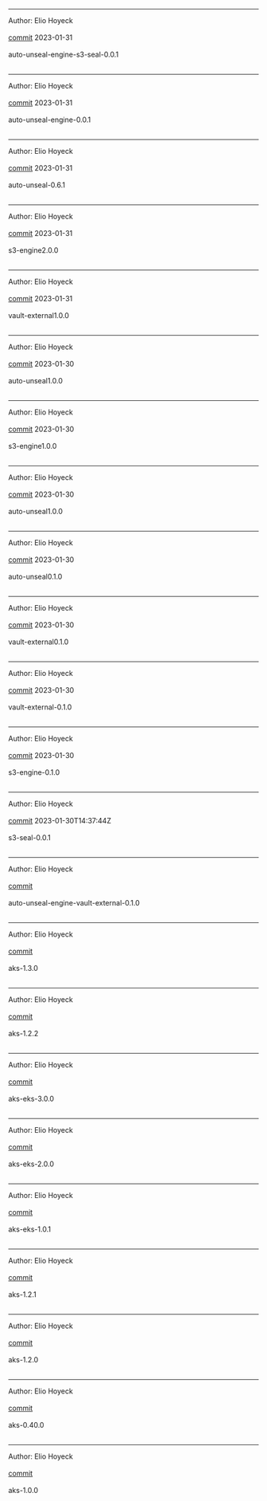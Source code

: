 
-------------------------------------------------------------

Author: Elio Hoyeck  <br></br>
 [commit](https://github.com/Eliohoyeck/terraform-aws-privatemodule/commit/0bcb93756f17556def77fe64fe6e3009ece44e26)	 2023-01-31 <br></br>
 auto-unseal-engine-s3-seal-0.0.1 <br></br>


-------------------------------------------------------------

Author: Elio Hoyeck  <br></br>
 [commit](https://github.com/Eliohoyeck/terraform-aws-privatemodule/commit/0bcb93756f17556def77fe64fe6e3009ece44e26)	 2023-01-31 <br></br>
 auto-unseal-engine-0.0.1 <br></br>


-------------------------------------------------------------

Author: Elio Hoyeck  <br></br>
 [commit](https://github.com/Eliohoyeck/terraform-aws-privatemodule/commit/0bcb93756f17556def77fe64fe6e3009ece44e26)	 2023-01-31 <br></br>
 auto-unseal-0.6.1 <br></br>


-------------------------------------------------------------

Author: Elio Hoyeck  <br></br>
 [commit](https://github.com/Eliohoyeck/terraform-aws-privatemodule/commit/00246dc569f8c152a03cfd99e6058ab5ab034407)	 2023-01-31 <br></br>
 s3-engine2.0.0 <br></br>


-------------------------------------------------------------

Author: Elio Hoyeck  <br></br>
 [commit](https://github.com/Eliohoyeck/terraform-aws-privatemodule/commit/00246dc569f8c152a03cfd99e6058ab5ab034407)	 2023-01-31 <br></br>
 vault-external1.0.0 <br></br>


-------------------------------------------------------------

Author: Elio Hoyeck  <br></br>
 [commit](https://github.com/Eliohoyeck/terraform-aws-privatemodule/commit/12bba946b2b0eccc3d7aae4ae62d72cbdea071f9)	 2023-01-30 <br></br>
 auto-unseal1.0.0 <br></br>


-------------------------------------------------------------

Author: Elio Hoyeck  <br></br>
 [commit](https://github.com/Eliohoyeck/terraform-aws-privatemodule/commit/12bba946b2b0eccc3d7aae4ae62d72cbdea071f9)	 2023-01-30 <br></br>
 s3-engine1.0.0 <br></br>


-------------------------------------------------------------

Author: Elio Hoyeck  <br></br>
 [commit](https://github.com/Eliohoyeck/terraform-aws-privatemodule/commit/12bba946b2b0eccc3d7aae4ae62d72cbdea071f9)	 2023-01-30 <br></br>
 auto-unseal1.0.0 <br></br>


-------------------------------------------------------------

Author: Elio Hoyeck  <br></br>
 [commit](https://github.com/Eliohoyeck/terraform-aws-privatemodule/commit/f6b56f1e533581cf4c2f986a0ed4321b494b2d02)	 2023-01-30 <br></br>
 auto-unseal0.1.0 <br></br>


-------------------------------------------------------------

Author: Elio Hoyeck  <br></br>
 [commit](https://github.com/Eliohoyeck/terraform-aws-privatemodule/commit/848cd6e7e1789ef3d7b7b4685b13afe88e71b980)	 2023-01-30 <br></br>
 vault-external0.1.0 <br></br>


-------------------------------------------------------------

Author: Elio Hoyeck <br></br>
 [commit](https://github.com/Eliohoyeck/terraform-aws-privatemodule/commit/442fc6ad6e9a3bccb74ab9238b465596ac9b46c4)	 2023-01-30<br></br>
 vault-external-0.1.0<br></br>


-------------------------------------------------------------

Author: Elio Hoyeck <br></br>
 [commit](https://github.com/Eliohoyeck/terraform-aws-privatemodule/commit/173f4c5b8f0a077f254a7f56efcd8e16bcdaf57c)	 2023-01-30<br></br>
 s3-engine-0.1.0<br></br>


-------------------------------------------------------------

Author: Elio Hoyeck <br></br>
 [commit](https://github.com/Eliohoyeck/terraform-aws-privatemodule/commit/b3b388997ad759781ad8dae8d02b4a5439be888d)	 2023-01-30T14:37:44Z<br></br>
 s3-seal-0.0.1<br></br>


-------------------------------------------------------------

Author: Elio Hoyeck <br></br>
 [commit](https://github.com/Eliohoyeck/terraform-aws-privatemodule/commit/a2ebd79ca1d0ab35bef9a73d0a22b2de830bca9d)<br></br>
 auto-unseal-engine-vault-external-0.1.0<br></br>


-------------------------------------------------------------

Author: Elio Hoyeck <br></br>
 [commit](https://github.com/Eliohoyeck/terraform-aws-privatemodule/commit/c5766c0f4d0e18f4fbf693d98c991fd8ed231fd3)<br></br>
 aks-1.3.0<br></br>


-------------------------------------------------------------

Author: Elio Hoyeck <br></br>
 [commit](https://github.com/Eliohoyeck/terraform-aws-privatemodule/commit/4c0d6c8efcb9eb8b4bf7952771bd6b7678782c94)<br></br>
 aks-1.2.2<br></br>


-------------------------------------------------------------

Author: Elio Hoyeck <br></br>
 [commit](https://github.com/Eliohoyeck/terraform-aws-privatemodule/commit/e11efd13e41fb56656d675e27795743c4c9e7d3f)<br></br>
 aks-eks-3.0.0<br></br>


-------------------------------------------------------------

Author: Elio Hoyeck <br></br>
 [commit](https://github.com/Eliohoyeck/terraform-aws-privatemodule/commit/68f09bad0eb940bbb807198a1845f68f92827ac3)<br></br>
 aks-eks-2.0.0<br></br>


-------------------------------------------------------------

Author: Elio Hoyeck <br></br>
 [commit](https://github.com/Eliohoyeck/terraform-aws-privatemodule/commit/5fb13397423bfbdfefdd814eac6d47697e0fcd02)<br></br>
 aks-eks-1.0.1<br></br>


-------------------------------------------------------------

Author: Elio Hoyeck <br></br>
 [commit](https://github.com/Eliohoyeck/terraform-aws-privatemodule/commit/9856eaffe08128598f31c3874207ac974878ee1b)<br></br>
 aks-1.2.1<br></br>


-------------------------------------------------------------

Author: Elio Hoyeck <br></br>
 [commit](https://github.com/Eliohoyeck/terraform-aws-privatemodule/commit/c4718cf66742ce8a6400ba71a353e5bf8dd4930b)<br></br>
 aks-1.2.0<br></br>



-------------------------------------------------------------

Author: Elio Hoyeck <br></br>
 [commit](https://github.com/Eliohoyeck/terraform-aws-privatemodule/commit/5cd46f126b7e3ea296375a2ab2f0743331ca9275)<br></br>
 aks-0.40.0<br></br>


-------------------------------------------------------------

Author: Elio Hoyeck <br></br>
 [commit](https://github.com/Eliohoyeck/terraform-aws-privatemodule/commit/bd16457e5473b088f55ee291ad44f0f080219ff6)<br></br>
 aks-1.0.0<br></br>


